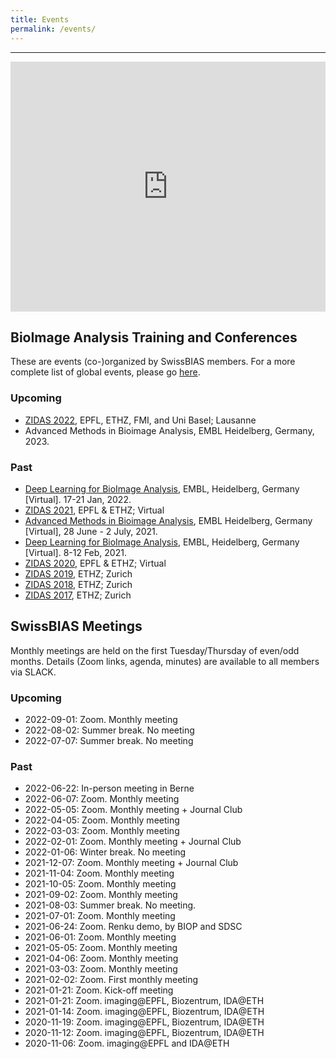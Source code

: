 ```yaml
---
title: Events
permalink: /events/
---
```


---

<iframe src="https://calendar.google.com/calendar/embed?src=0ehba6ebqgebeuk2soq527l4bg%40group.calendar.google.com&ctz=Europe%2FZurich" style="border: 0" width="100%" height="400" frameborder="0" scrolling="no"></iframe>



## BioImage Analysis Training and Conferences
These are events (co-)organized by SwissBIAS members.
For a more complete list of global events, please go [here](https://forum.image.sc/t/upcoming-image-analysis-events/60018).

### Upcoming
- [ZIDAS 2022](https://2022.zidas.org/), EPFL, ETHZ, FMI, and Uni Basel; Lausanne
- Advanced Methods in Bioimage Analysis, EMBL Heidelberg, Germany, 2023.

### Past
- [Deep Learning for BioImage Analysis](https://www.embl.org/about/info/course-and-conference-office/events/mac22-01/), EMBL, Heidelberg, Germany [Virtual]. 17-21 Jan, 2022.
- [ZIDAS 2021](https://2021.zidas.org/), EPFL & ETHZ; Virtual
- [Advanced Methods in Bioimage Analysis](https://www.embl.de/training/events/2021/BIA21-01/index.html), EMBL Heidelberg, Germany [Virtual], 28 June - 2 July, 2021.
- [Deep Learning for BioImage Analysis](https://www.embl.de/training/events/2021/MAC21-01/index.html), EMBL, Heidelberg, Germany [Virtual]. 8-12 Feb, 2021.
- [ZIDAS 2020](https://2020.zidas.org/), EPFL & ETHZ; Virtual
- [ZIDAS 2019](https://2019.zidas.org/), ETHZ; Zurich
- [ZIDAS 2018](https://2018.zidas.org/), ETHZ; Zurich
- [ZIDAS 2017](https://2017.zidas.org/), ETHZ; Zurich


## SwissBIAS Meetings
Monthly meetings are held on the first Tuesday/Thursday of even/odd months.
Details (Zoom links, agenda, minutes) are available to all members via SLACK. 

### Upcoming
- 2022-09-01: Zoom. Monthly meeting
- 2022-08-02: Summer break. No meeting
- 2022-07-07: Summer break. No meeting

### Past
- 2022-06-22: In-person meeting in Berne 
- 2022-06-07: Zoom. Monthly meeting 
- 2022-05-05: Zoom. Monthly meeting + Journal Club
- 2022-04-05: Zoom. Monthly meeting 
- 2022-03-03: Zoom. Monthly meeting 
- 2022-02-01: Zoom. Monthly meeting + Journal Club
- 2022-01-06: Winter break. No meeting
- 2021-12-07: Zoom. Monthly meeting + Journal Club
- 2021-11-04: Zoom. Monthly meeting
- 2021-10-05: Zoom. Monthly meeting
- 2021-09-02: Zoom. Monthly meeting
- 2021-08-03: Summer break. No meeting.
- 2021-07-01: Zoom. Monthly meeting
- 2021-06-24: Zoom. Renku demo, by BIOP and SDSC 
- 2021-06-01: Zoom. Monthly meeting
- 2021-05-05: Zoom. Monthly meeting
- 2021-04-06: Zoom. Monthly meeting
- 2021-03-03: Zoom. Monthly meeting
- 2021-02-02: Zoom. First monthly meeting
- 2021-01-21: Zoom. Kick-off meeting
- 2021-01-21: Zoom. imaging@EPFL, Biozentrum, IDA@ETH
- 2021-01-14: Zoom. imaging@EPFL, Biozentrum, IDA@ETH
- 2020-11-19: Zoom. imaging@EPFL, Biozentrum, IDA@ETH
- 2020-11-12: Zoom. imaging@EPFL, Biozentrum, IDA@ETH
- 2020-11-06: Zoom. imaging@EPFL and IDA@ETH
